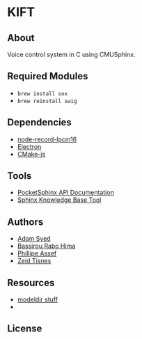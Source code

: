 # KIFT

## About

Voice control system in C using CMUSphinx.

## Required Modules

- `brew install sox`
- `brew reinstall swig`

## Dependencies

- [node-record-lpcm16](https://github.com/gillesdemey/node-record-lpcm16)
- [Electron](https://github.com/electron/electron)
- [CMake-js](https://github.com/cmake-js/cmake-js)

## Tools

* [PocketSphinx API Documentation](https://cmusphinx.github.io/doc/pocketsphinx/index.html#intro_sec)
* [Sphinx Knowledge Base Tool](http://www.speech.cs.cmu.edu/tools/lmtool-new.html)

## Authors

- [Adam Syed](https://github.com/suedadam)
- [Bassirou Rabo Hima](https://github.com/brabo-hi)
- [Phillipe Assef](https://github.com/philasf)
- [Zeid Tisnes](https://github.com/zedin27)

## Resources
* [modeldir stuff](https://cmusphinx.github.io/wiki/tutorialpocketsphinx/)
* []()


## License
